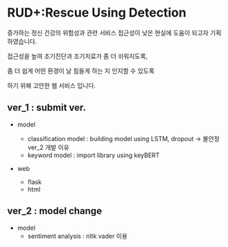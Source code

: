 # RUD+:Rescue Using Detection

증가하는 정신 건강의 위험성과 관련 서비스 접근성이 낮은 현실에 도움이 되고자 기획하였습니다.

접근성을 높여 조기진단과 조기치료가 좀 더 쉬워지도록,

좀 더 쉽게 어떤 환경이 날 힘들게 하는 지 인지할 수 있도록

하기 위해 고안한 웹 서비스 입니다.

## ver_1 : submit ver.
- model 
  - classification model : building model using LSTM, dropout -> 불안정 ver_2 개발 이유
  - keyword model : import library using keyBERT
 
- web
  - flask
  - html

## ver_2 : model change
 - model
    - sentiment analysis : nltk vader 이용 
